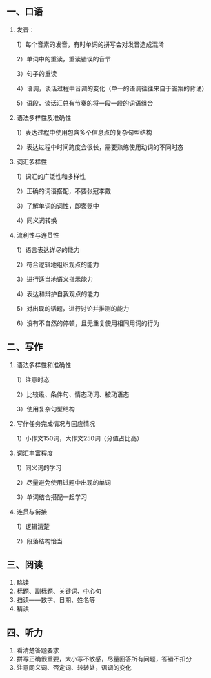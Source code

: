 ## 一、口语

1. 发音：

   1）每个音素的发音，有时单词的拼写会对发音造成混淆

   2）单词中的重读，重读错误的音节

   3）句子的重读

   4）语调，谈话过程中音调的变化（单一的语调往往来自于答案的背诵）

   5）语段，谈话汇总有节奏的将一段一段的词语组合

2. 语法多样性及准确性

   1）表达过程中使用包含多个信息点的复杂句型结构

   2）表达过程中时间跨度会很长，需要熟练使用动词的不同时态

3. 词汇多样性

   1）词汇的广泛性和多样性

   2）正确的词语搭配，不要张冠李戴

   3）了解单词的词性，即褒贬中

   4）同义词转换

4. 流利性与连贯性

   1）语言表达详尽的能力

   2）符合逻辑地组织观点的能力

   3）进行适当地语义指示能力

   4）表达和辩护自我观点的能力

   5）对出现的话题，进行讨论并推测的能力

   6）没有不自然的停顿，且无重复使用相同用词的行为

## 二、写作

1. 语法多样性和准确性

   1）注意时态

   2）比较级、条件句、情态动词、被动语态

   3）使用复杂句型结构

2. 写作任务完成情况与回应情况

   1）小作文150词，大作文250词（分值占比高）

3. 词汇丰富程度

   1）同义词的学习

   2）尽量避免使用试题中出现的单词

   3）单词结合搭配一起学习

4. 连贯与衔接

   1）逻辑清楚

   2）段落结构恰当

## 三、阅读

1. 略读
2. 标题、副标题、关键词、中心句
3. 扫读——数字、日期、姓名等
4. 精读

## 四、听力

1. 看清楚答题要求
2. 拼写正确很重要，大小写不敏感，尽量回答所有问题，答错不扣分
3. 注意同义词、否定词、转转处，语调的变化

